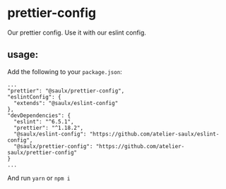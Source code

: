 # prettier-config
Our prettier config. Use it with our eslint config.

## usage:
Add the following to your `package.json`:
```
...
"prettier": "@saulx/prettier-config",
"eslintConfig": {
  "extends": "@saulx/eslint-config"
},
"devDependencies": {
  "eslint": "^6.5.1",
  "prettier": "^1.18.2",
  "@saulx/eslint-config": "https://github.com/atelier-saulx/eslint-config",
  "@saulx/prettier-config": "https://github.com/atelier-saulx/prettier-config"
}
...
```
And run `yarn` or `npm i`
